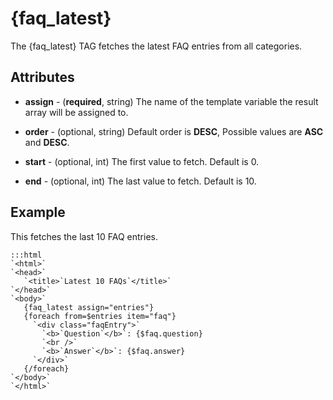 # {faq_latest}

The {faq_latest} TAG fetches the latest FAQ entries from all categories.

## Attributes


*  **assign** - (__required__, string)
    The name of the template variable the result array will be assigned to.

*  **order** - (optional, string)
    Default order is **DESC**, Possible values are **ASC** and **DESC**.

*  **start** - (optional, int)
    The first value to fetch. Default is 0.

*  **end** - (optional, int)
    The last value to fetch. Default is 10.

## Example

This fetches the last 10 FAQ entries.

	:::html
	`<html>`
	`<head>`
	   `<title>`Latest 10 FAQs`</title>`
	`</head>`
	`<body>`
	   {faq_latest assign="entries"}
	   {foreach from=$entries item="faq"}
	     `<div class="faqEntry">`
	       `<b>`Question`</b>`: {$faq.question}
	       `<br />`
	       `<b>`Answer`</b>`: {$faq.answer}
	     `</div>`
	   {/foreach}   
	`</body>`
	`</html>`

